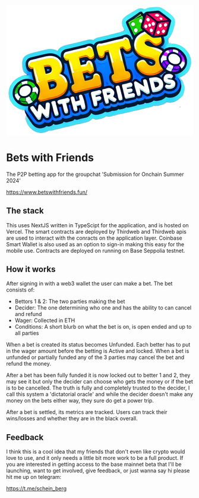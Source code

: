 ![Logo](public/bets.png)

# Bets with Friends


The P2P betting app for the groupchat
'Submission for Onchain Summer 2024'

https://www.betswithfriends.fun/

## The stack

This uses NextJS written in TypeScipt for the application, and is hosted on Vercel. The smart contracts are deployed by Thirdweb and Thirdweb apis are used to interact with the conracts on the application layer. Coinbase Smart Wallet is also used as an option to sign-in making this easy for the mobile use. Contracts are deployed on running on Base Seppolia testnet. 

## How it works

After signing in with a web3 wallet the user can make a bet. The bet consists of:
- Bettors 1 & 2: The two parties making the bet
- Decider: The one determining who one and has the ability to can cancel and refund
- Wager: Collected in ETH
- Conditions: A short blurb on what the bet is on, is open ended and up to all parties

When a bet is created its status becomes Unfunded. Each better has to put in the wager amount before the betting is Active and locked. When a bet is unfunded or partially funded any of the 3 parties may cancel the bet and refund the money.

After a bet has been fully funded it is now locked out to better 1 and 2, they may see it but only the decider can choose who gets the money or if the bet is to be cancelled. The truth is fully and completely trusted to the decider, I call this system a 'dictatorial oracle' and while the decider doesn't make any money on the bets either way, they sure do get a power trip.

After a bet is settled, its metrics are tracked. Users can track their wins/losses and whether they are in the black overall. 

## Feedback

I think this is a cool idea that my friends that don't even like crypto would love to use, and it only needs a little bit more work to be a full product. If you are interested in getting access to the base mainnet beta that I'll be launching, want to get involved, give feedback, or just wanna say hi please hit me up on telegram:

https://t.me/schein_berg
